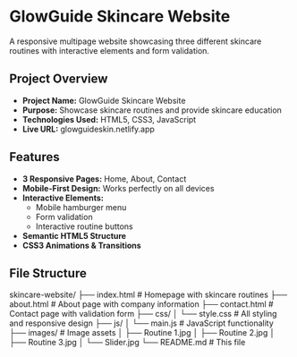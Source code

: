 # GlowGuide Skincare Website

A responsive multipage website showcasing three different skincare routines with interactive elements and form validation.

##  Project Overview
- **Project Name:** GlowGuide Skincare Website
- **Purpose:** Showcase skincare routines and provide skincare education
- **Technologies Used:** HTML5, CSS3, JavaScript
- **Live URL:** glowguideskin.netlify.app
  
##  Features
- **3 Responsive Pages:** Home, About, Contact
- **Mobile-First Design:** Works perfectly on all devices
- **Interactive Elements:** 
  - Mobile hamburger menu
  - Form validation
  - Interactive routine buttons
- **Semantic HTML5 Structure**
- **CSS3 Animations & Transitions**

## File Structure
skincare-website/
├── index.html # Homepage with skincare routines
├── about.html # About page with company information
├── contact.html # Contact page with validation form
├── css/
│ └── style.css # All styling and responsive design
├── js/
│ └── main.js # JavaScript functionality
├── images/ # Image assets
│ ├── Routine 1.jpg
│ ├── Routine 2.jpg
│ ├── Routine 3.jpg
│ └── Slider.jpg
└── README.md # This file
